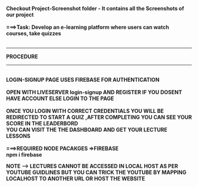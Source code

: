 <br>
<div><b>Checkout Project-Screenshot folder - It contains all the Screenshots of our project<b></div>
<br>

<div>===>Task: Develop an e-learning platform where users can watch courses, take quizzes</div><br>

<hr>

PROCEDURE
<br>

<hr>
<br>

<div>LOGIN-SIGNUP PAGE USES FIREBASE FOR AUTHENTICATION </div>
<br>

<div>OPEN WITH LIVESERVER login-signup AND REGISTER IF YOU DOSENT HAVE ACCOUNT ELSE LOGIN TO THE PAGE</div>
<br>

<div>ONCE YOU LOGIN WITH CORRECT CREDENTIALS YOU WILL BE REDIRECTED TO START A QUIZ ,AFTER COMPLETING YOU CAN SEE YOUR SCORE IN THE LEADERBORD</div>
<div>YOU CAN VISIT THE THE DASHBOARD AND GET YOUR LECTURE LESSONS</div>
<br>

<div>===>REQUIRED NODE PACAKGES =>FIREBASE</div>
<div>npm i firebase</div>

NOTE --> LECTURES CANNOT BE ACCESSED IN LOCAL HOST AS PER YOUTUBE GUIDLINES BUT YOU CAN TRICK THE YOUTUBE BY MAPPING LOCALHOST TO ANOTHER URL OR HOST THE WEBSITE
